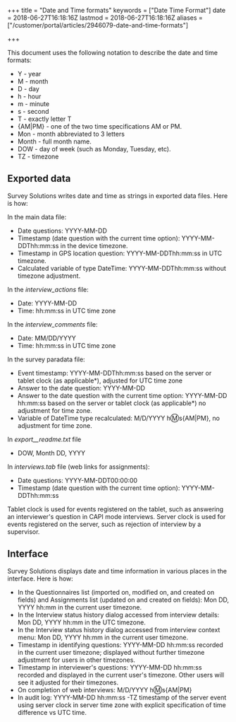 +++
title = "Date and Time formats"
keywords = ["Date Time Format"]
date = 2018-06-27T16:18:16Z
lastmod = 2018-06-27T16:18:16Z
aliases = ["/customer/portal/articles/2946079-date-and-time-formats"]

+++

This document uses the following notation to describe the date and time
formats:

-   Y - year
-   M - month
-   D - day
-   h - hour
-   m - minute
-   s - second
-   T - exactly letter T
-   {AM|PM} - one of the two time specifications AM or PM.
-   Mon - month abbreviated to 3 letters
-   Month - full month name.
-   DOW - day of week (such as Monday, Tuesday, etc).
-   TZ - timezone

Exported data
-------------

Survey Solutions writes date and time as strings in exported data files.
Here is how:  
  
In the main data file:

-   Date questions: YYYY-MM-DD
-   Timestamp (date question with the current time option):
    YYYY-MM-DDThh:mm:ss in the device timezone.
-   Timestamp in GPS location question: YYYY-MM-DDThh:mm:ss in UTC
    timezone.
-   Calculated variable of type DateTime: YYYY-MM-DDThh:mm:ss without
    timezone adjustment.

In the *interview\_actions* file:

-   Date: YYYY-MM-DD
-   Time: hh:mm:ss in UTC time zone

In the *interview\_comments* file:

-   Date: MM/DD/YYYY
-   Time: hh:mm:ss in UTC time zone

In the survey paradata file:

-   Event timestamp: YYYY-MM-DDThh:mm:ss based on the server or tablet
    clock (as applicable\*), adjusted for UTC time zone
-   Answer to the date question: YYYY-MM-DD
-   Answer to the date question with the current time option: YYYY-MM-DD
    hh:mm:ss based on the server or tablet clock (as applicable\*) no
    adjustment for time zone.
-   Variable of DateTime type recalculated: M/D/YYYY h:m:s{AM|PM}, no
    adjustment for time zone.

In *export\_\_readme.txt* file

-   DOW, Month DD, YYYY

In *interviews.tab* file (web links for assignments):

-   Date questions: YYYY-MM-DDT00:00:00
-   Timestamp (date question with the current time option):
    YYYY-MM-DDThh:mm:ss

Tablet clock is used for events registered on the tablet, such as
answering an interviewer's question in CAPI mode interviews. Server
clock is used for events registered on the server, such as rejection of
interview by a supervisor.

Interface
---------

Survey Solutions displays date and time information in various places in
the interface. Here is how:

-   In the Questionnaires list (imported on, modified on, and created on
    fields) and Assignments list (updated on and created on fields): Mon
    DD, YYYY hh:mm in the current user timezone.
-   In the Interview status history dialog accessed from interview
    details: Mon DD, YYYY hh:mm in the UTC timezone.
-   In the Interview status history dialog accessed from interview
    context menu: Mon DD, YYYY hh:mm in the current user timezone.
-   Timestamp in identifying questions: YYYY-MM-DD hh:mm:ss recorded in
    the current user timezone; displayed without further timezone
    adjustment for users in other timezones.
-   Timestamp in interviewer's questions: YYYY-MM-DD hh:mm:ss recorded
    and displayed in the current user's timezone. Other users will see
    it adjusted for their timezones.
-   On completion of web interviews: M/D/YYYY h:m:s{AM|PM}
-   In audit log: YYYY-MM-DD hh:mm:ss -TZ timestamp of the server event
    using server clock in server time zone with explicit specification
    of time difference vs UTC time.
